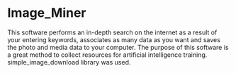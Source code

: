 # Image_Miner
This software performs an in-depth search on the internet as a result of your entering keywords, associates as many data as you want and saves the photo and media data to your computer. The purpose of this software is a great method to collect resources for artificial intelligence training. simple_image_download library was used.
